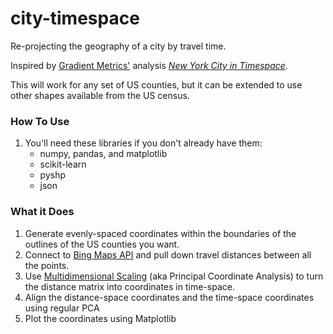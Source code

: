 # city-timespace
Re-projecting the geography of a city by travel time.

Inspired by [Gradient Metrics'](http://gradientmetrics.com/) analysis [*New York City in Timespace*](http://gradientmetrics.com/new-york-city-in-timespace).

This will work for any set of US counties, but it can be extended to use other shapes available from the US census.

### How To Use
1) You'll need these libraries if you don't already have them:
	* numpy, pandas, and matplotlib
	* scikit-learn
	* pyshp
	* json

### What it Does
1) Generate evenly-spaced coordinates within the boundaries of the outlines of the US counties you want.
2) Connect to [Bing Maps API](https://msdn.microsoft.com/en-us/library/mt827298.aspx) and pull down travel distances between all the points.
3) Use [Multidimensional Scaling](https://en.wikipedia.org/wiki/Multidimensional_scaling) (aka Principal Coordinate Analysis) to turn the distance matrix into coordinates in time-space.
4) Align the distance-space coordinates and the time-space coordinates using regular PCA
5) Plot the coordinates using Matplotlib

